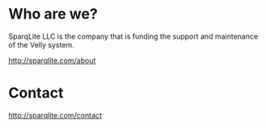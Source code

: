 # Who are we?

SparqLite LLC is the company that is funding the support and maintenance of the Velly system.

<http://sparqlite.com/about>

# Contact

<http://sparqlite.com/contact>
